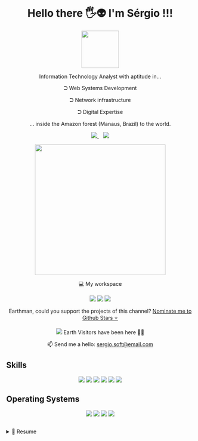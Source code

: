 <!--
**sergiosdev/sergiosdev** is a ✨ _special_ ✨ repository because its `README.md` (this file) appears on your GitHub profile.
-->
  
<h1 align='center'>
  Hello there 🖐️👽 I'm Sérgio !!!
</h1>

<p align='center' > 
  <a  href="https://br.linkedin.com/in/sergiosdev/pt-br?trk=profile-badge">  
    <img id="foto" src="http://riodotempo.com/images/gihub_page.png" width="100" style="border-color: red">
  </a>             
</p>
   

<p align='center'>
  Information Technology Analyst with aptitude in...
  <p align='center'>⮊ Web Systems Development</p>
  <p align='center'>⮊ Network infrastructure</p>
  <p align='center'>⮊ Digital Expertise</p>
  <p align='center'>... inside the Amazon forest (Manaus, Brazil) to the world.</p>
</p>

<p align='center'>
  <a href="https://www.linkedin.com/in/sergiosdev/">
    <img src="https://img.shields.io/badge/linkedin-%230077B5.svg?&style=for-the-badge&logo=linkedin&logoColor=white" />
  </a>&nbsp;&nbsp;
  <a href="https://wa.me/5592991156376" alt="WhatsApp">
    <img src="https://img.shields.io/badge/whatsapp-%3fba12.svg?&style=for-the-badge&logo=whatsapp&logoColor=white"/>
  </a>
</p>

<p align='center'>
  <a href="#"><img src="https://github-readme-stats.vercel.app/api?username=sergiosdev&show_icons=true&count_private=true&theme=dark" width="350"></a>
</p>

<p align='center'>
  💻 My workspace<br/><br/>
  <img src="https://img.shields.io/badge/windows-%230078D6.svg?&style=for-the-badge&logo=windows&logoColor=white" />
  <img src="https://img.shields.io/badge/intel-core%20i7%204th-%230071C5.svg?&style=for-the-badge&logo=intel&logoColor=white" />
  <img src="https://img.shields.io/badge/RAM-12GB-%230071C5.svg?&style=for-the-badge&logoColor=white" />  
</p>

<p align='center'>
  Earthman, could you support the projects of this channel? <a href='https://stars.github.com/nominate/'>Nominate me to Github Stars ⭐</a>
</p>

<p align='center'>
  <a href="#"><img src="https://badges.pufler.dev/visits/sergiosdev/sergiosdev"></a> Earth Visitors have been here 👨‍🚀
</p>

<p align='center'>
  📫 Send me a hello: <a href='mailto:sergio.soft@email.com'>sergio.soft@email.com</a>
</p>


## Skills
<p align="center">
  <img src="https://img.shields.io/badge/PHP-777BB4?logo=php&logoColor=white" />
  <img src="https://img.shields.io/badge/(My)SQL-4479A1?logo=mysql&logoColor=white" />
  <img src="https://img.shields.io/badge/C-A8B9CC?logo=c&logoColor=white" />
  <img src="https://img.shields.io/badge/BASH-4EAA25?logo=gnu-bash&logoColor=white" />
  <img src="https://img.shields.io/badge/-Arduino-483D8B?logo=arduino&logoColor=white"/>
  <img src="https://img.shields.io/badge/-pfsense-FF0000?logo=pfsense&logoColor=withe"/>
</p>

## Operating Systems
<p align="center">
  <img src="https://img.shields.io/badge/Arch-1793D1?logo=arch-linux&logoColor=white" />
  <img src="https://img.shields.io/badge/Debian-A81D33?logo=debian&logoColor=white" />
  <img src="https://img.shields.io/badge/Ubuntu-E95420?logo=ubuntu&logoColor=white" />
  <img src="https://img.shields.io/badge/Windows-0078D6?logo=windows&logoColor=white" />
</p>

## 
<details>
  <summary>📃 Resume</summary>

## Education

  - 📖 **Information Systems**\
  📆 2015 - 2020\
  📍 **Metropolitan University \of Manaus** - Amazonas, Brazil

  - 📖 **Multimedia Expertise**\
  📆 2020 - 2021\
  📍 **Graduate and Graduate Institute \of (Ipog)** - Amazonas, Brazil

</details>

